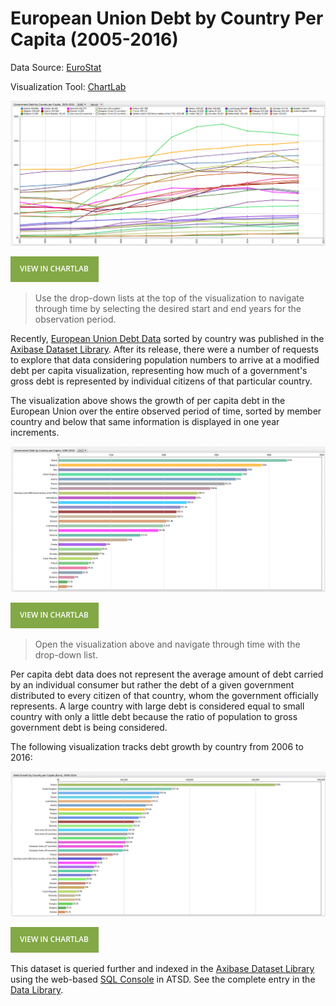 # European Union Debt by Country Per Capita (2005-2016)

Data Source: [EuroStat](http://ec.europa.eu/eurostat)

Visualization Tool: [ChartLab](https://apps.axibase.com/chartlab)

![](./images/eudpc-003.png)

[![View in ChartLab](./images/button.png)](https://apps.axibase.com/chartlab/e92a4f6c/10/#fullscreen)

> Use the drop-down lists at the top of the visualization to navigate through time by selecting the desired start and end
years for the observation period.

Recently, [European Union Debt Data](../../research/data-lib/eu-debt/README.md) sorted by country was published
in the [Axibase Dataset Library](https://axibase.com/datasets/). After its release, there were a number of requests to explore
that data considering population numbers to arrive at a modified debt per capita visualization, representing how much of a
government's gross debt is represented by individual citizens of that particular country.

The visualization above shows the growth of per capita debt in the European Union over the entire observed period of time,
sorted by member country and below that same information is displayed in one year increments.

![](./images/eudpc-002.png)

[![View in ChartLab](./images/button.png)](https://apps.axibase.com/chartlab/d38e750e/#fullscreen)

> Open the visualization above and navigate through time with the drop-down list.

Per capita debt data does not represent the average amount of debt carried by an individual consumer but rather the debt of
a given government distributed to every citizen of that country, whom the government officially represents. A large country
with large debt is considered equal to small country with only a little debt because the ratio of population
to gross government debt is being considered.

The following visualization tracks debt growth by country from 2006 to 2016:

![](./images/eudpc-013.png)

[![View in ChartLab](./images/button.png)](https://apps.axibase.com/chartlab/d38e750e/#fullscreen)

This dataset is queried further and indexed in the [Axibase Dataset Library](https://axibase.com/datasets/) using the web-based [SQL Console](https://axibase.com/docs/atsd/sql/) in ATSD.
See the complete entry in the [Data Library](../../research/data-lib/eu-debt-per-capita/README.md).
